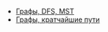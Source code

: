 + <a href="https://github.com/FriendlyEvil/itmo/tree/master/3sem/algo/1">Графы, DFS, MST</a>
+ <a href="https://github.com/FriendlyEvil/itmo/tree/master/3sem/algo/2">Графы, кратчайшие пути</a>
